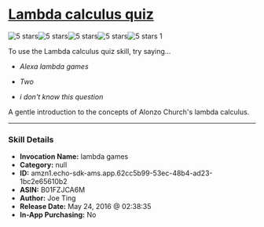 # [Lambda calculus quiz](http://alexa.amazon.com/#skills/amzn1.echo-sdk-ams.app.62cc5b99-53ec-48b4-ad23-1bc2e65610b2)
![5 stars](../../images/ic_star_black_18dp_1x.png)![5 stars](../../images/ic_star_black_18dp_1x.png)![5 stars](../../images/ic_star_black_18dp_1x.png)![5 stars](../../images/ic_star_black_18dp_1x.png)![5 stars](../../images/ic_star_black_18dp_1x.png) 1

To use the Lambda calculus quiz skill, try saying...

* *Alexa lambda games*

* *Two*

* *i don't know this question*

A gentle introduction to the concepts of Alonzo Church's lambda calculus.

***

### Skill Details

* **Invocation Name:** lambda games
* **Category:** null
* **ID:** amzn1.echo-sdk-ams.app.62cc5b99-53ec-48b4-ad23-1bc2e65610b2
* **ASIN:** B01FZJCA6M
* **Author:** Joe Ting
* **Release Date:** May 24, 2016 @ 02:38:35
* **In-App Purchasing:** No
